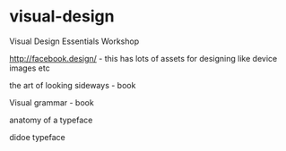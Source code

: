 # visual-design

Visual Design Essentials Workshop
 
 
http://facebook.design/ - this has lots of assets for designing like device images etc 
 
the art of looking sideways  - book
 
Visual grammar - book 
 
anatomy of a typeface 
 
didoe typeface
 
